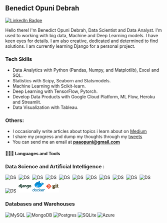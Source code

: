 ## Benedict Opuni Debrah

[![LinkedIn Badge](https://img.shields.io/badge/-LinkedIn-2867B2?style=flat-square&labelColor=2867B2&logo=linkedin&logoColor=white&link=https://www.linkedin.com/in/kwamepuni/)](https://www.linkedin.com/in/kwamepuni/)

Hello there! I'm Benedict Opuni Debrah, Data Scientist and Data Analyst. I'm used to working with big data, Machine and Deep Learning models. I have keen eyes for details. I am also creative, dedicated and determined to find solutions.
I am currently learning Django for a personal project.



### Tech Skills

-   Data Analytics with Python (Pandas, Numpy, and Matplotlib), Excel and SQL.
-   Statistics with Scipy, Seaborn and Statsmodels.
-   Machine Learning with Scikit-learn.
-   Deep Learning with TensorFlow, Pytorch.
-   Develop Data Products with Google Cloud Platform, ML Flow, Heroku and Streamlit.
-   Data Visualization with Tableau.
  
 
### Others:
- I occasionally write articles about topics i learn about on [Medium](https://medium.com/@kwamepuni)
- I share my progress and dump my thoughts through my [tweets](https://twitter.com/OpuniDebrah)
- You can send me an email at **paaopuni@gmail.com**

 #### 👨🏻‍💻 Languages and Tools <br />
 ### Data Science and Artificial Intelligence : <br />
![DS](https://img.shields.io/badge/numpy-%23013243.svg?style=flat-square&logo=numpy&logoColor=white)&nbsp;
![DS](https://img.shields.io/badge/scipy-%23150458.svg?style=flat-square&logo=scipy&logoColor=white)&nbsp;
![DS](https://img.shields.io/badge/scikit-learn-%23150458.svg?style=flat-square&logo=scikit-learn&logoColor=white)&nbsp;
![DS](https://img.shields.io/badge/pandas-%23150458.svg?style=flat-square&logo=pandas&logoColor=white)&nbsp;
![DS](https://img.shields.io/badge/TensorFlow-%23FF6F00.svg?style=flat-square&logo=TensorFlow&logoColor=white)&nbsp;
![DS](https://img.shields.io/badge/Keras-%23D00000.svg?style=flat-square&logo=Keras&logoColor)&nbsp;
![DS](https://img.shields.io/badge/plotly-%23150458.svg?style=flat-square&logo=plotly&logoColor=white)&nbsp;
![DS](https://img.shields.io/badge/pytorch-%23EE4C2C.svg?style=flat-square&logo=pytorch&logoColor=white)&nbsp;
![DS](https://img.shields.io/badge/Tableau-E97627?style=for-the-badge&logo=Tableau&logoColor=white)&nbsp;
![DS](https://img.shields.io/badge/Google%20Analytics-E37400?style=for-the-badge&logo=google%20analytics&logoColor=white)&nbsp;
  ![DS](https://img.shields.io/badge/Python-FFD43B?style=for-the-badge&logo=python&logoColor=blue)&nbsp;
 ![DS](https://img.shields.io/badge/R-276DC3?style=for-the-badge&logo=r&logoColor=white)&nbsp;
  <code><img height="40" src="https://raw.githubusercontent.com/github/explore/80688e429a7d4ef2fca1e82350fe8e3517d3494d/topics/django/django.png"></code>
  <code><img height="40" src="https://raw.githubusercontent.com/github/explore/80688e429a7d4ef2fca1e82350fe8e3517d3494d/topics/docker/docker.png"></code>
  <code><img height="40" src="https://raw.githubusercontent.com/github/explore/80688e429a7d4ef2fca1e82350fe8e3517d3494d/topics/git/git.png"></code>
  
 
### Databases and Warehouses
![MySQL](https://img.shields.io/badge/mysql-%2300f.svg?style=for-the-badge&logo=mysql&logoColor=white)
![MongoDB](https://img.shields.io/badge/MongoDB-%234ea94b.svg?style=for-the-badge&logo=mongodb&logoColor=white)
![Postgres](https://img.shields.io/badge/postgres-%23316192.svg?style=for-the-badge&logo=postgresql&logoColor=white)
![SQLite](https://img.shields.io/badge/sqlite-%2307405e.svg?style=for-the-badge&logo=sqlite&logoColor=white)
![Azure](https://img.shields.io/badge/azure-%230072C6.svg?style=for-the-badge&logo=microsoftazure&logoColor=white)











